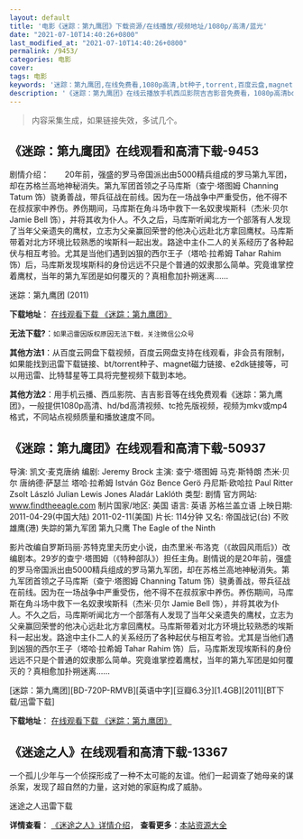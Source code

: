 ```yaml
---
layout: default
title: '电影《迷踪：第九鹰团》下载资源/在线播放/视频地址/1080p/高清/蓝光'
date: "2021-07-10T14:40:26+0800"
last_modified_at: "2021-07-10T14:40:26+0800"
permalink: /9453/
categories: 电影
cover:
tags: 电影
keywords: '迷踪：第九鹰团,在线免费看,1080p高清,bt种子,torrent,百度云盘,magnet,磁力链,迅雷下载资源'
description: '《迷踪：第九鹰团》在线云播放手机西瓜影院吉吉影音免费看，1080p高清bd/hd未删减完整版和tc抢先枪版，mkv/mp4格式，附带bt/torrent种子、magnet/磁力链、百度云盘、网盘资源迅雷下载链接'
---
```


>内容采集生成，如果链接失效，多试几个。


## 《迷踪：第九鹰团》在线观看和高清下载-9453

剧情介绍：　　20年前，强盛的罗马帝国派出由5000精兵组成的罗马第九军团，却在苏格兰高地神秘消失。第九军团首领之子马库斯（查宁·塔图姆 Channing Tatum 饰）骁勇善战，带兵征战在前线。因为在一场战争中严重受伤，他不得不在叔叔家中养伤。养伤期间，马库斯在角斗场中救下一名奴隶埃斯科（杰米·贝尔 Jamie Bell 饰），并将其收为仆人。不久之后，马库斯听闻北方一个部落有人发现了当年父亲遗失的鹰杖，立志为父亲赢回荣誉的他决心远赴北方拿回鹰杖。马库斯带着对北方环境比较熟悉的埃斯科一起出发。路途中主仆二人的关系经历了各种起伏与相互考验。尤其是当他们遇到凶狠的西尔王子（塔哈·拉希姆 Tahar Rahim 饰）后，马库斯发现埃斯科的身份远远不只是个普通的奴隶那么简单。究竟谁掌控着鹰杖，当年的第九军团是如何覆灭的？真相愈加扑朔迷离……


迷踪：第九鹰团 (2011)

**下载地址**： [在线观看下载 《迷踪：第九鹰团》](https://www.btbtdy.me/btdy/dy9456.html) 


**无法下载?**：`如果迅雷因版权原因无法下载，关注微信公众号 `

**其他方法1**：从百度云网盘下载视频，百度云网盘支持在线观看，非会员有限制，如果能找到迅雷下载链接、bt/torrent种子、magnet磁力链接、e2dk链接等，可以用迅雷、比特彗星等工具将完整视频下载到本地。

**其他方法2**：用手机云播、西瓜影院、吉吉影音等在线免费观看《迷踪：第九鹰团》，一般提供1080p高清、hd/bd高清视频、tc抢先版视频，视频为mkv或mp4格式，不同站点视频质量和播放速度不同。


## 《迷踪：第九鹰团》在线观看和高清下载-50937

导演: 凯文·麦克唐纳 编剧: Jeremy Brock 主演: 查宁·塔图姆 马克·斯特朗 杰米·贝尔 唐纳德·萨瑟兰 塔哈·拉希姆 István Göz Bence Gerö 丹尼斯·欧哈拉 Paul Ritter Zsolt László Julian Lewis Jones Aladár Laklóth 类型: 剧情 官方网站: www.findtheeagle.com 制片国家/地区: 美国 语言: 英语 苏格兰盖立语 上映日期: 2011-04-29(中国大陆) 2011-02-11(美国) 片长: 114分钟 又名: 帝国战记(台) 不败雄鹰(港) 失踪的第九军团 第九只鹰 The Eagle of the Ninth

影片改编自罗斯玛丽·苏特克里夫历史小说，由杰里米·布洛克（《故园风雨后》）改编剧本。29岁的查宁·塔图姆（《特种部队》）担任主角。剧情说的是20年前，强盛的罗马帝国派出由5000精兵组成的罗马第九军团，却在苏格兰高地神秘消失。第九军团首领之子马库斯（查宁·塔图姆 Channing Tatum 饰）骁勇善战，带兵征战在前线。因为在一场战争中严重受伤，他不得不在叔叔家中养伤。养伤期间，马库斯在角斗场中救下一名奴隶埃斯科（杰米·贝尔 Jamie Bell 饰），并将其收为仆人。不久之后，马库斯听闻北方一个部落有人发现了当年父亲遗失的鹰杖，立志为父亲赢回荣誉的他决心远赴北方拿回鹰杖。马库斯带着对北方环境比较熟悉的埃斯科一起出发。路途中主仆二人的关系经历了各种起伏与相互考验。尤其是当他们遇到凶狠的西尔王子（塔哈·拉希姆 Tahar Rahim 饰）后，马库斯发现埃斯科的身份远远不只是个普通的奴隶那么简单。究竟谁掌控着鹰杖，当年的第九军团是如何覆灭的？真相愈加扑朔迷离……


[迷踪：第九鹰团][BD-720P-RMVB][英语中字][豆瓣6.3分][1.4GB][2011][BT下载/迅雷下载]

**下载地址**： [在线观看下载 《迷踪：第九鹰团》](https://www.btdx8.com/torrent/the_eagle_2011.html) 


## 《迷途之人》在线观看和高清下载-13367

一个孤儿少年与一个侦探形成了一种不太可能的友谊。他们一起调查了她母亲的谋杀案，发现了超自然的力量，这对她的家庭构成了威胁。


迷途之人迅雷下载

**详情查看**： [《迷途之人》详情介绍](/movie/13367/)， **查看更多**：[本站资源大全](/movie/t/all/)

